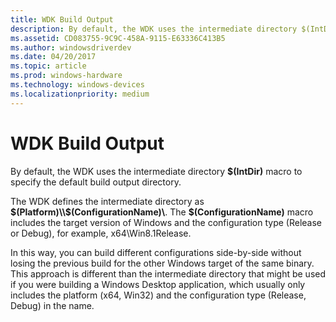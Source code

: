 ```yaml
---
title: WDK Build Output
description: By default, the WDK uses the intermediate directory $(IntDir) macro to specify the default build output directory.
ms.assetid: CD083755-9C9C-458A-9115-E63336C413B5
ms.author: windowsdriverdev
ms.date: 04/20/2017
ms.topic: article
ms.prod: windows-hardware
ms.technology: windows-devices
ms.localizationpriority: medium
---
```


# WDK Build Output


By default, the WDK uses the intermediate directory **$(IntDir)** macro to specify the default build output directory.

The WDK defines the intermediate directory as **$(Platform)\\$(ConfigurationName)\\**. The **$(ConfigurationName)** macro includes the target version of Windows and the configuration type (Release or Debug), for example, x64\\Win8.1Release.

In this way, you can build different configurations side-by-side without losing the previous build for the other Windows target of the same binary. This approach is different than the intermediate directory that might be used if you were building a Windows Desktop application, which usually only includes the platform (x64, Win32) and the configuration type (Release, Debug) in the name.

 

 





